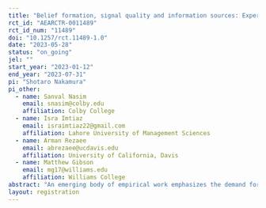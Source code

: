```yaml
---
title: "Belief formation, signal quality and information sources: Experimental evidence on air quality from Pakistan"
rct_id: "AEARCTR-0011489"
rct_id_num: "11489"
doi: "10.1257/rct.11489-1.0"
date: "2023-05-28"
status: "on_going"
jel: ""
start_year: "2023-01-12"
end_year: "2023-07-31"
pi: "Shotaro Nakamura"
pi_other:
  - name: Sanval Nasim
    email: snasim@colby.edu
    affiliation: Colby College
  - name: Isra Imtiaz
    email: israimtiaz22@gmail.com
    affiliation: Lahore University of Management Sciences
  - name: Arman Rezaee
    email: abrezaee@ucdavis.edu
    affiliation: University of California, Davis
  - name: Matthew Gibson
    email: mg17@williams.edu
    affiliation: Williams College
abstract: "An emerging body of empirical work emphasizes the demand for effective mitigation measures against severe seasonal ambient air pollution in developing cities. Yet, governments in developing countries often struggle to provide consistent and reliable air quality information. In such an environment, private alternatives to government services may improve citizens' access to air quality information. However, the efficacy of private alternatives may depend upon citizens' preferences for and beliefs about the accuracy of the information sources. We study how the source of environmental information affects citizens’ beliefs about the level of air quality and their protection measures against polluted air. In this field experiment, we vary the salience of information sources---the government vs. a private citizens group---of air pollution forecasts we provide in Lahore, Pakistan. We will measure the changes in people’s beliefs about air pollution levels and preferences for government services on air quality information through incentive-compatible elicitation games."
layout: registration
---
```


